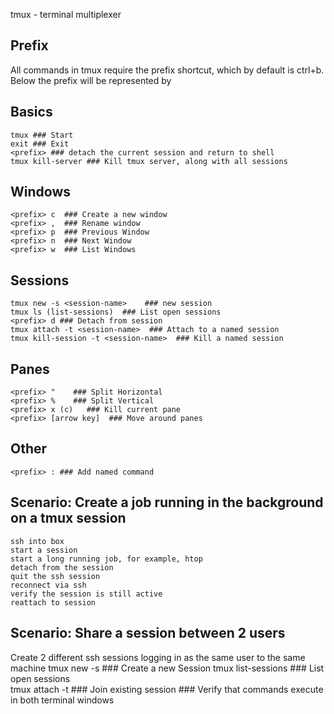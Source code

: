 tmux - terminal multiplexer

## Prefix
All commands in tmux require the prefix shortcut, which by default is ctrl+b. 
Below the prefix will be represented by <prefix>

## Basics
    tmux ### Start
    exit ### Exit
    <prefix> ### detach the current session and return to shell
    tmux kill-server ### Kill tmux server, along with all sessions

## Windows                                                                                                                                                                             
    <prefix> c  ### Create a new window
    <prefix> ,  ### Rename window
    <prefix> p  ### Previous Window
    <prefix> n  ### Next Window
    <prefix> w  ### List Windows

## Sessions                                                                                                                                                                             
    tmux new -s <session-name>    ### new session
    tmux ls (list-sessions)  ### List open sessions    
    <prefix> d ### Detach from session
    tmux attach -t <session-name>  ### Attach to a named session
    tmux kill-session -t <session-name>  ### Kill a named session

## Panes
    <prefix> "    ### Split Horizontal
    <prefix> %    ### Split Vertical    
    <prefix> x (c)   ### Kill current pane
    <prefix> [arrow key]  ### Move around panes 

## Other
    <prefix> : ### Add named command

## Scenario: Create a job running in the background on a tmux session
    ssh into box
    start a session
    start a long running job, for example, htop
    detach from the session 
    quit the ssh session
    reconnect via ssh 
    verify the session is still active
    reattach to session 

## Scenario: Share a session between 2 users
Create 2 different ssh sessions logging in as the same user to the same machine
    tmux new -s <session-name>  ### Create a new Session
    tmux list-sessions  ### List open sessions    
    tmux attach -t <session-name>    ### Join existing session
    <return> <return>   ### Verify that commands execute in both terminal windows



